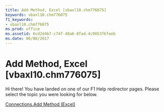```yaml
---
title: Add Method, Excel [vbaxl10.chm776075]
keywords: vbaxl10.chm776075
f1_keywords:
- vbaxl10.chm776075
ms.prod: office
ms.assetid: 6cd2d4b7-c74f-40a6-8fad-4c9053f6feeb
ms.date: 06/08/2017
---
```



# Add Method, Excel [vbaxl10.chm776075]

Hi there! You have landed on one of our F1 Help redirector pages. Please select the topic you were looking for below.

[Connections.Add Method (Excel)](http://msdn.microsoft.com/library/2dff072d-b250-e052-64d7-f75a4746a23f%28Office.15%29.aspx)

